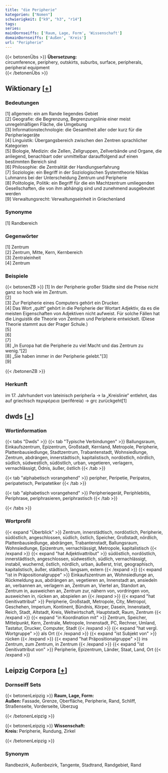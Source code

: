 ```yaml
---
title: "die Peripherie"
kategorien: ["Nomen"]
schwierigkeit: ["k9", "h3", "r14"]
tags:
series:
mainDornseiffs: ['Raum, Lage, Form', 'Wissenschaft']
domainDornseiffs: ['Außen', 'Kreis']
url: "Peripherie"
---
```


{{< betonenÜbs >}}
**Übersetzung:**  
circumference, periphery, outskirts, suburbs, surface, peripherals, peripheral equipment  
{{< /betonenÜbs >}}

## Wiktionary [[+](https://de.wiktionary.org/wiki/Peripherie)]

### Bedeutungen
[1] allgemein: ein am Rande liegendes Gebiet  
[2] Geografie: die Begrenzung, Begrenzungslinie einer meist unregelmäßigen Fläche, die Umgebung  
[3] Informationstechnologie: die Gesamtheit aller oder kurz für die Peripheriegeräte  
[4] Linguistik: Übergangsbereich zwischen den Zentren sprachlicher Kategorien  
[5] Biologie, Medizin: die Zellen, Zellgruppen, Zellverbände und Organe, die anliegend, benachbart oder unmittelbar darauffolgend auf einen bestimmten Bereich sind  
[6] Philosophie: die Zentralität der Handlungserfahrung  
[7] Soziologie: ein Begriff in der Soziologischen Systemtheorie Niklas Luhmanns bei der Unterscheidung Zentrum und Peripherie  
[8] Politologie, Politik: ein Begriff für die ein Machtzentrum umliegenden Gesellschaften, die von ihm abhängig sind und zunehmend ausgebeutet werden  
[9] Verwaltungsrecht: Verwaltungseinheit in Griechenland  

### Synonyme
[1] Randbereich  

### Gegenwörter
[1] Zentrum  
[2] Zentrum, Mitte, Kern, Kernbereich  
[3] Zentraleinheit  
[4] Zentrum  

### Beispiele
{{< betonenZB >}}
[1] In der Peripherie großer Städte sind die Preise nicht ganz so hoch wie im Zentrum.  
[2]  
[3] Zur Peripherie eines Computers gehört ein Drucker.  
[4] Das Wort „quitt“ gehört in die Peripherie der Wortart Adjektiv, da es die meisten Eigenschaften von Adjektiven nicht aufweist. Für solche Fällen hat die Linguistik die Theorie von Zentrum und Peripherie entwickelt. (Diese Theorie stammt aus der Prager Schule.)  
[5]  
[6]  
[7]  
[8] „In Europa hat die Peripherie zu viel Macht und das Zentrum zu wenig.“[2]  
[8] „Sie haben immer in der Peripherie gelebt."[3]  
[9]  

{{< /betonenZB >}}
### Herkunft
im 17. Jahrhundert von lateinisch peripherīa → la „Kreislinie“ entlehnt, das auf griechisch περιφέρεια (periféreia) → grc zurückgeht[1]  



## dwds [[+](https://www.dwds.de/wb/Peripherie)]

### Wortinformation
{{< tabs "Dwds" >}}
{{< tab "Typische Verbindungen" >}}
Ballungsraum, Einkaufszentrum, Epizentrum, Großstadt, Kernland, Metropole, Peripherie, Plattenbausiedlunge, Stadtzentrum, Trabantenstadt, Wohnsiedlunge, Zentrum, abdrängen, innerstädtisch, kapitalistisch, nordöstlich, nördlich, südlich, südwestlich, südöstlich, urban, vegetieren, verlagern, vernachlässigt, Ödnis, äußer, östlich
{{< /tab >}}

{{< tab "alphabetisch vorangehend" >}}
peripher, Peripetie, Peripatos, peripatetisch, Peripatetiker
{{< /tab >}}

{{< tab "alphabetisch vorangehend" >}}
Peripheriegerät, Periphlebitis, Periphrase, periphrasieren, periphrastisch
{{< /tab >}}

{{< /tabs >}}

### Wortprofil
{{< expand "Überblick" >}} Zentrum, innerstädtisch, nordöstlich, Peripherie, südöstlich, angeschlossen, südlich, östlich, Speicher, Großstadt, nördlich, Plattenbausiedlunge, abdrängen, Trabantenstadt, Ballungsraum, Wohnsiedlunge, Epizentrum, vernachlässigt, Metropole, kapitalistisch {{< /expand >}}
{{< expand "hat Adjektivattribut" >}} südöstlich, nordöstlich, innerstädtisch, angeschlossen, südwestlich, südlich, vernachlässigt, instabil, wuchernd, östlich, nördlich, urban, äußerst, trist, geographisch, kapitalistisch, äußer, städtisch, langsam, extern {{< /expand >}}
{{< expand "ist in Präpositionalgruppe" >}} Einkaufszentrum an, Wohnsiedlunge an, Rückmeldung aus, abdrängen an, vegetieren an, Innenstadt an, ansiedeln an, verbannen an, verlagern an, Zentrum an, Viertel an, Standort an, Zentrum in, ausweichen an, Zentrum zur, nähern von, vordringen von, ausweichen in, rücken an, abspielen an {{< /expand >}}
{{< expand "hat Genitivattribut" >}} Peripherie, Großstadt, Metropole, City, Metropol, Geschehen, Imperium, Kontinent, Bündnis, Körper, Dasein, Innenstadt, Reich, Stadt, Altstadt, Kreis, Weltwirtschaft, Hauptstadt, Raum, Zentrum {{< /expand >}}
{{< expand "in Koordination mit" >}} Zentrum, Speicher, Mittelpunkt, Kern, Zentrale, Metropole, Innenstadt, PC, Rechner, Umland, Tastatur, Drucker, Computer, Stadt {{< /expand >}}
{{< expand "hat vergl. Wortgruppe" >}} als Ort {{< /expand >}}
{{< expand "ist Subjekt von" >}} rücken {{< /expand >}}
{{< expand "hat Präpositionalgruppe" >}} ins Zentrum, zum Zentrum, in Zentrum {{< /expand >}}
{{< expand "ist Genitivattribut von" >}} Peripherie, Epizentrum, Länder, Staat, Land, Ort {{< /expand >}}

## Leipzig Corpora [[+](https://corpora.uni-leipzig.de/en/res?word=Peripherie&corpusId=deu_newscrawl-public_2018)]

### Dornseiff Sets
{{< betonenLeipzig >}}
**Raum, Lage, Form:**  
**Außen:** Fassade, Grenze, Oberfläche, Peripherie, Rand, Schliff, Straßenseite, Vorderseite, Überzug  

{{< /betonenLeipzig >}}


{{< betonenLeipzig >}}
**Wissenschaft:**  
**Kreis:** Peripherie, Rundung, Zirkel  

{{< /betonenLeipzig >}}

### Synonym
Randbezirk, Außenbezirk, Tangente, Stadtrand, Randgebiet, Rand

